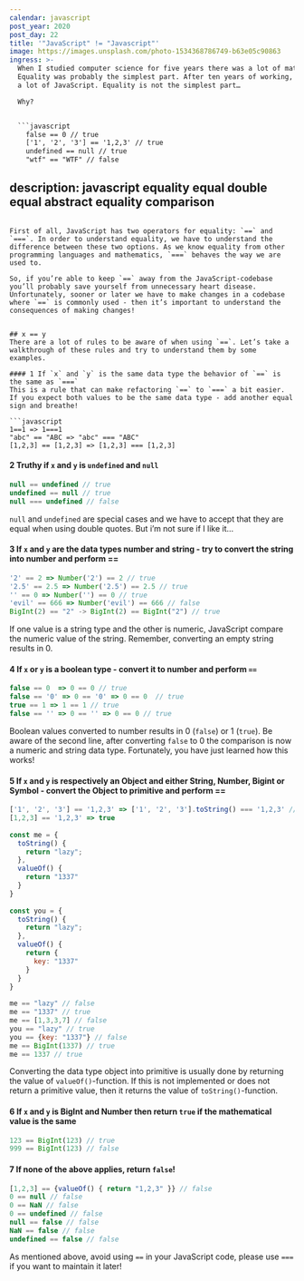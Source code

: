 ```yaml
---
calendar: javascript
post_year: 2020
post_day: 22
title: '"JavaScript" != "Javascript"'
image: https://images.unsplash.com/photo-1534368786749-b63e05c90863
ingress: >-
  When I studied computer science for five years there was a lot of mathematics.
  Equality was probably the simplest part. After ten years of working, I’ve done
  a lot of JavaScript. Equality is not the simplest part…

  Why? 


  ```javascript
    false == 0 // true
    ['1', '2', '3'] == '1,2,3' // true
    undefined == null // true
    "wtf" == "WTF" // false
  ```
description: javascript equality equal double equal abstract equality comparison
---
```

First of all, JavaScript has two operators for equality: `==` and `===`. In order to understand equality, we have to understand the difference between these two options. As we know equality from other programming languages and mathematics, `===` behaves the way we are used to.

So, if you’re able to keep `==` away from the JavaScript-codebase you’ll probably save yourself from unnecessary heart disease. Unfortunately, sooner or later we have to make changes in a codebase where `==` is commonly used - then it’s important to understand the consequences of making changes!


## x == y
There are a lot of rules to be aware of when using `==`. Let’s take a walkthrough of these rules and try to understand them by some examples. 

#### 1 If `x` and `y` is the same data type the behavior of `==` is the same as `===`
This is a rule that can make refactoring `==` to `===` a bit easier. If you expect both values to be the same data type - add another equal sign and breathe! 

```javascript
1==1 => 1===1
"abc" == "ABC => "abc" === "ABC"
[1,2,3] == [1,2,3] => [1,2,3] === [1,2,3]
```
#### 2 Truthy if `x` and `y` is `undefined` and `null` 

```javascript
null == undefined // true
undefined == null // true
null === undefined // false
```

`null` and `undefined` are special cases and we have to accept that they are equal when using double quotes. But i’m not sure if I like it...

#### 3 If `x` and `y` are the data types number and string - try to convert the string into number and perform ==

```javascript
'2' == 2 => Number('2') == 2 // true
'2.5' == 2.5 => Number('2.5') == 2.5 // true
'' == 0 => Number('') == 0 // true
'evil' == 666 => Number('evil') == 666 // false
BigInt(2) == "2" -> BigInt(2) == BigInt("2") // true
```

If one value is a string type and the other is numeric, JavaScript compare the numeric value of the string. Remember, converting an empty string results in 0. 

#### 4 If `x` or `y` is a boolean type - convert it to number and perform `==`

```javascript
false == 0  => 0 == 0 // true
false == '0' => 0 == '0' => 0 == 0  // true
true == 1 => 1 == 1 // true
false == '' => 0 == '' => 0 == 0 // true
```

Boolean values converted to number results in 0 (`false`) or 1 (`true`). Be aware of the second line, after converting `false` to 0 the comparison is now a numeric and string data type. Fortunately, you have just learned how this works!

#### 5 If `x` and `y` is respectively an Object and either String, Number, Bigint or Symbol - convert the Object to primitive and perform ==

```javascript
['1', '2', '3'] == '1,2,3' => ['1', '2', '3'].toString() === '1,2,3' // true
[1,2,3] == '1,2,3' => true
 
const me = {
  toString() {
    return "lazy";
  },
  valueOf() {
    return "1337"
  }
}
    
const you = {
  toString() {
    return "lazy";
  },
  valueOf() {
    return { 
      key: "1337" 
    }
  }
}
    
me == "lazy" // false
me == "1337" // true
me == [1,3,3,7] // false
you == "lazy" // true
you == {key: "1337"} // false
me == BigInt(1337) // true
me == 1337 // true    
```

Converting the data type object into primitive is usually done by returning the value of  `valueOf()`-function. If this is not implemented or does not return a primitive value, then it returns the value of `toString()`-function. 

#### 6 If `x` and `y` is BigInt and Number then return `true` if the mathematical value is the same
```javascript
123 == BigInt(123) // true
999 == BigInt(123) // false
```

#### 7 If none of the above applies, return `false`!
```javascript
[1,2,3] == {valueOf() { return "1,2,3" }} // false
0 == null // false
0 == NaN // false
0 == undefined // false
null == false // false
NaN == false // false
undefined == false // false
```

As mentioned above, avoid using `==` in your JavaScript code, please use `===` if you want to maintain it later! 